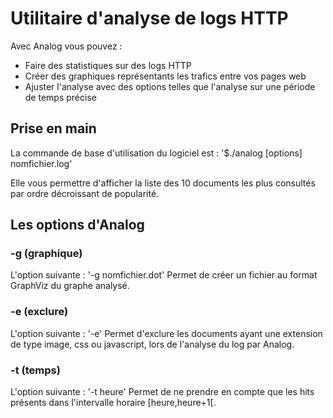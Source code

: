 # Utilitaire d'analyse de logs HTTP

Avec Analog vous pouvez :

- Faire des statistiques sur des logs HTTP
- Créer des graphiques représentants les trafics entre vos pages web
- Ajuster l'analyse avec des options telles que l'analyse sur une période de temps précise

## Prise en main

La commande de base d'utilisation du logiciel est :
'$./analog [options] nomfichier.log'

Elle vous permettre d'afficher la liste des 10 documents les plus consultés par ordre décroissant de popularité.

## Les options d'Analog

### -g (graphique)

L'option suivante :
'-g nomfichier.dot'
Permet de créer un fichier au format GraphViz du graphe analysé.

### -e (exclure)

L'option suivante :
'-e'
Permet d'exclure les documents ayant une extension de type image, css ou javascript, lors de l'analyse du log par Analog.

### -t (temps)

L'option suivante :
'-t heure'
Permet de ne prendre en compte que les hits présents dans l'intervalle horaire [heure,heure+1[.